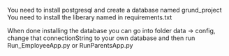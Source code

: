 You need to install postgresql and create a database named grund_project
You need to install the liberary named in requirements.txt

When done installing the database you can go into folder data -> config, change that connectionString to your own database and then run Run_EmployeeApp.py or RunParentsApp.py


